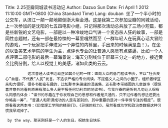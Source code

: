 Title: 2.25豆瓣同城读书活动记
Author: Dazuo Sun
Date: Fri April 1 2012 11:10:00 GMT+0800 (China Standard Time)
Lang: douban
	 坐了一个半小时的公交车，从滨江一颠一颠地颠倒浙大紫金港。这是我第二次参加豆瓣的同城活动，上一次参加的是沈阳的七五四电影小组，只记得那次活动总共放了三场小短篇，都是些新锐的文艺电影，一部是以一种冷峻地口气讲一个变态杀人狂的故事，一部是同性恋题材，还有一部在最惊悚的一幕里嘎然而至（一群年轻人在玩真心话大冒险的游戏，一个玩家把手伸进另一个异性的内裤里，手出来的时候满是血！）。在坐的以鲁美艺术学院的学生为主，点评也专业的让普通人感觉有点装逼，比如一个人点评第二部电影的最后一幕海景说：海天分割线位于屏幕三分之一的地方，接近黄金比例分割，给人以视觉上的美感，诸如此类的云云。

              这次普通人读书活动正如其介绍的一样：面向大众的低门槛读书会，不以“社会良心”自居，不代表“人民”发言，不追求严格的专业阅读，不提倡文人之间的小圈子。组织者绿豆亲和力很好，很多书都蛮有趣的，比如那本朱德庸的漫画集，还有那本带插图的儿童故事（很惊喜并意外地看到原来有那么多人是不报任何功利目的地读书）。令我兴奋的是听到几句让人很有认同感的体会：”读书的乐趣在于你发现自己的思想和作者是共通的，只不过作者的想法还要比你略高一筹”，“普通人和所谓成功的人是有差别的，其中重要的是对一件事情专注的程度”。很想看看这两本书：《印度理工学院的精英们》，《异端的权力》，虽然看成功学和政治类数据这种习惯我早戒掉了。

     by the way，那天刚好是一个人的生日。祝她生日快乐